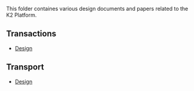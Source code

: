 This folder containes various design documents and papers related to the K2 Platform.

## Transactions
- [Design](./TXN.md)

## Transport
- [Design](./TRANSPORT.md)
